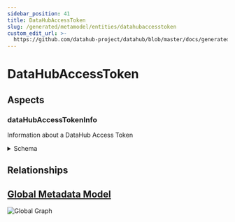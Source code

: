 ```yaml
---
sidebar_position: 41
title: DataHubAccessToken
slug: /generated/metamodel/entities/datahubaccesstoken
custom_edit_url: >-
  https://github.com/datahub-project/datahub/blob/master/docs/generated/metamodel/entities/dataHubAccessToken.md
---
```


# DataHubAccessToken

## Aspects

### dataHubAccessTokenInfo

Information about a DataHub Access Token

<details>
<summary>Schema</summary>

```javascript
{
  "type": "record",
  "Aspect": {
    "name": "dataHubAccessTokenInfo"
  },
  "name": "DataHubAccessTokenInfo",
  "namespace": "com.linkedin.access.token",
  "fields": [
    {
      "Searchable": {
        "fieldType": "TEXT_PARTIAL"
      },
      "type": "string",
      "name": "name",
      "doc": "User defined name for the access token if defined."
    },
    {
      "Searchable": {
        "fieldType": "URN"
      },
      "java": {
        "class": "com.linkedin.common.urn.Urn"
      },
      "type": "string",
      "name": "actorUrn",
      "doc": "Urn of the actor to which this access token belongs to."
    },
    {
      "Searchable": {
        "fieldType": "URN"
      },
      "java": {
        "class": "com.linkedin.common.urn.Urn"
      },
      "type": "string",
      "name": "ownerUrn",
      "doc": "Urn of the actor which created this access token."
    },
    {
      "Searchable": {
        "fieldType": "COUNT",
        "queryByDefault": false
      },
      "type": "long",
      "name": "createdAt",
      "doc": "When the token was created."
    },
    {
      "Searchable": {
        "fieldType": "COUNT",
        "queryByDefault": false
      },
      "type": [
        "null",
        "long"
      ],
      "name": "expiresAt",
      "default": null,
      "doc": "When the token expires."
    },
    {
      "type": [
        "null",
        "string"
      ],
      "name": "description",
      "default": null,
      "doc": "Description of the token if defined."
    }
  ],
  "doc": "Information about a DataHub Access Token"
}
```

</details>

## Relationships

## [Global Metadata Model](https://github.com/datahub-project/datahub/raw/master/docs/imgs/datahub-metadata-model.png)

![Global Graph](https://github.com/datahub-project/datahub/raw/master/docs/imgs/datahub-metadata-model.png)
